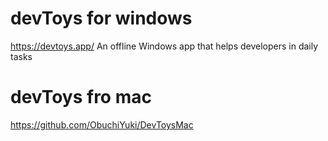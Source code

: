 # devToys for windows
https://devtoys.app/
An offline Windows app that helps developers in daily tasks

# devToys fro mac
https://github.com/ObuchiYuki/DevToysMac